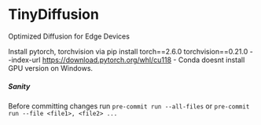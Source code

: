 # TinyDiffusion
Optimized Diffusion for Edge Devices


Install pytorch, torchvision via pip install torch==2.6.0 torchvision==0.21.0 --index-url https://download.pytorch.org/whl/cu118 - Conda doesnt install GPU version on Windows.

##### Sanity

Before committing changes run `pre-commit run --all-files` or `pre-commit run --file <file1>, <file2> ...`